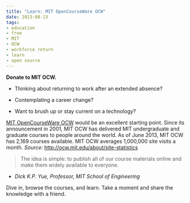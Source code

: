 ```yaml
---
title: "Learn: MIT OpenCourseWare OCW"
date: 2013-08-13
tags:
- education
- free
- MIT
- OCW
- workforce return
- learn
- open source
---
```


**Donate to MIT OCW.**

- Thinking about returning to work after an extended absence?

- Contemplating a career change?

- Want to brush up or stay current on a technology?

[MIT OpenCourseWare OCW](http://ocw.mit.edu) would be an excellent starting
point. Since its announcement in 2001, MIT OCW has delivered MIT undergraduate
and graduate courses to people around the world. As of June 2013, MIT OCW has
2,169 courses available. MIT OCW averages 1,000,000 site visits a month.
*Source:* <http://ocw.mit.edu/about/site-statistics>

> The idea is simple: to publish all of our course materials online and make
  them widely available to everyone.
  - *Dick K.P. Yue, Professor, MIT School of Engineering*

Dive in, browse the courses, and learn. Take a moment and share the knowledge
with a friend.
